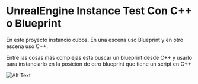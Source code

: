 # UnrealEngine Instance Test Con C++ o Blueprint
En este proyecto instancio cubos.
En una escena uso Blueprint y en otro escena uso C++.

Entre las cosas más complejas esta buscar un blueprint desde C++ y usarlo para instanciarlo en la posición de otro blueprint que tiene un script en
C++

![Alt Text](https://media.giphy.com/media/SScBXeReNqpxoppMkO/source.gif)
